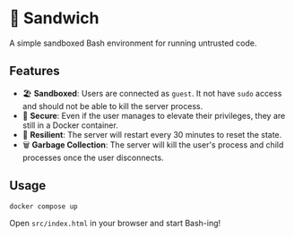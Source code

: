 # 🥪 Sandwich

A simple sandboxed Bash environment for running untrusted code.

## Features

- 🏖️ **Sandboxed**: Users are connected as `guest`. It not have `sudo` access and should not be able to kill the server process.
- 🔐 **Secure**: Even if the user manages to elevate their privileges, they are still in a Docker container.
- 💪 **Resilient**: The server will restart every 30 minutes to reset the state.
- 🗑️ **Garbage Collection**: The server will kill the user's process and child processes once the user disconnects.

## Usage

```bash
docker compose up
```

Open `src/index.html` in your browser and start Bash-ing!

